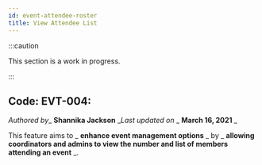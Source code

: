 ```yaml
---
id: event-attendee-roster
title: View Attendee List
---
```


:::caution

This section is a work in progress.

:::

## Code: EVT-004:

_Authored by__ **Shannika Jackson** __Last updated on_ _ **March 16, 2021** _

This feature aims to _ **enhance event management options** _ by _ **allowing coordinators and admins to view the number and list of members attending an event** _.
